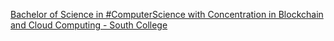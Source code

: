 [Bachelor of Science in #ComputerScience with Concentration in Blockchain and Cloud Computing - South College](https://qi.tc/qi/120452)